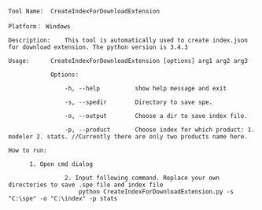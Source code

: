 	Tool Name:	CreateIndexForDownloadExtension
	
	Platform： Windows
	
	Description:	This tool is automatically used to create index.json for download extension. The python version is 3.4.3
	
	Usage: 		CreateIndexForDownloadExtension [options] arg1 arg2 arg3

				Options:

					-h, --help          show help message and exit  

					-s, --spedir        Directory to save spe.

					-o, --output        Choose a dir to save index file.

					-p, --product       Choose index for which product: 1. modeler 2. stats. //Currently there are only two products name here.
                   
    How to run:	
    
          1. Open cmd dialog

					2. Input following command. Replace your own directories to save .spe file and index file
					    python CreateIndexForDownloadExtension.py -s "C:\spe" -o "C:\index" -p stats            
